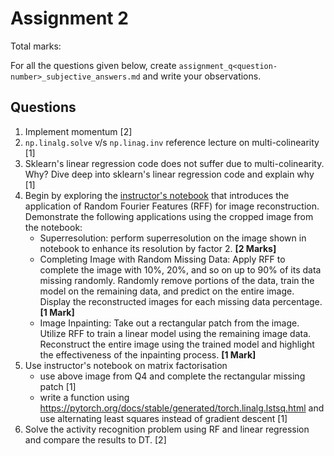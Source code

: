 # Assignment 2

Total marks: 

For all the questions given below, create `assignment_q<question-number>_subjective_answers.md` and write your observations.

## Questions
1. Implement momentum [2]
2. `np.linalg.solve` v/s `np.linag.inv` reference lecture on multi-colinearity [1]
3. Sklearn's linear regression code does not suffer due to multi-colinearity. Why? Dive deep into sklearn's linear regression code and explain why [1]
4. Begin by exploring the [instructor's notebook](https://github.com/nipunbatra/ml-teaching/blob/master/notebooks/siren.ipynb) that introduces the application of Random Fourier Features (RFF) for image reconstruction. Demonstrate the following applications using the cropped image from the notebook:
    - Superresolution: perform superresolution on the image shown in notebook to enhance its resolution by factor 2. **[2 Marks]**
    - Completing Image with Random Missing Data: Apply RFF to complete the image with 10%, 20%, and so on up to 90% of its data missing randomly. Randomly remove portions of the data, train the model on the remaining data, and predict on the entire image. Display the reconstructed images for each missing data percentage. **[1 Mark]**
    - Image Inpainting: Take out a rectangular patch from the image. Utilize RFF to train a linear model using the remaining image data. Reconstruct the entire image using the trained model and highlight the effectiveness of the inpainting process. **[1 Mark]**
5. Use instructor's notebook on matrix factorisation
    - use above image from Q4 and complete the rectangular missing patch [1]
    - write a function using https://pytorch.org/docs/stable/generated/torch.linalg.lstsq.html and use alternating least squares instead of gradient descent [1]
6. Solve the activity recognition problem using RF and linear regression and compare the results to DT. [2]
